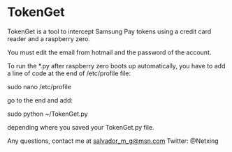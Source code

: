 # TokenGet
TokenGet is a tool to intercept Samsung Pay tokens using a credit card reader and a raspberry zero.

You must edit the email from hotmail and the password of the account.

To run the *.py after raspberry zero boots up automatically, you have to add a line of code at the end of /etc/profile file: 

sudo nano /etc/profile

go to the end and add:

sudo python ~/TokenGet.py

depending where you saved your TokenGet.py file.

Any questions, contact me at salvador_m_g@msn.com
Twitter: @Netxing
